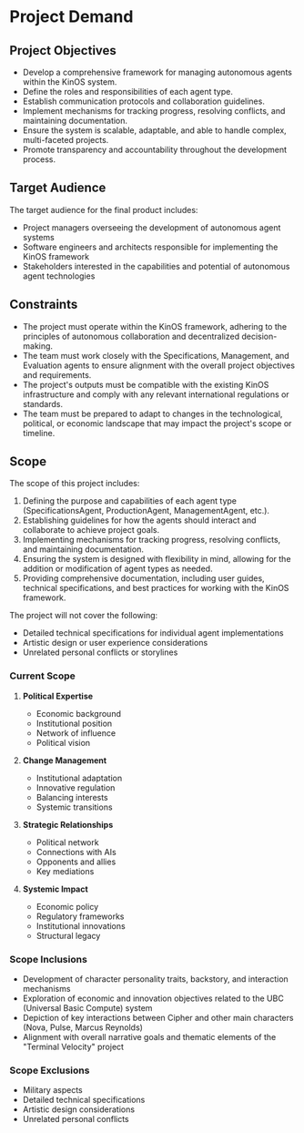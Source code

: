 # Project Demand

## Project Objectives
- Develop a comprehensive framework for managing autonomous agents within the KinOS system.
- Define the roles and responsibilities of each agent type.
- Establish communication protocols and collaboration guidelines.
- Implement mechanisms for tracking progress, resolving conflicts, and maintaining documentation.
- Ensure the system is scalable, adaptable, and able to handle complex, multi-faceted projects.
- Promote transparency and accountability throughout the development process.

## Target Audience
The target audience for the final product includes:
- Project managers overseeing the development of autonomous agent systems
- Software engineers and architects responsible for implementing the KinOS framework
- Stakeholders interested in the capabilities and potential of autonomous agent technologies

## Constraints
- The project must operate within the KinOS framework, adhering to the principles of autonomous collaboration and decentralized decision-making.
- The team must work closely with the Specifications, Management, and Evaluation agents to ensure alignment with the overall project objectives and requirements.
- The project's outputs must be compatible with the existing KinOS infrastructure and comply with any relevant international regulations or standards.
- The team must be prepared to adapt to changes in the technological, political, or economic landscape that may impact the project's scope or timeline.

## Scope
The scope of this project includes:
1. Defining the purpose and capabilities of each agent type (SpecificationsAgent, ProductionAgent, ManagementAgent, etc.).
2. Establishing guidelines for how the agents should interact and collaborate to achieve project goals.
3. Implementing mechanisms for tracking progress, resolving conflicts, and maintaining documentation.
4. Ensuring the system is designed with flexibility in mind, allowing for the addition or modification of agent types as needed.
5. Providing comprehensive documentation, including user guides, technical specifications, and best practices for working with the KinOS framework.

The project will not cover the following:
- Detailed technical specifications for individual agent implementations
- Artistic design or user experience considerations
- Unrelated personal conflicts or storylines

### Current Scope
1. **Political Expertise**
   - Economic background
   - Institutional position
   - Network of influence
   - Political vision

2. **Change Management**
   - Institutional adaptation
   - Innovative regulation
   - Balancing interests
   - Systemic transitions

3. **Strategic Relationships**
   - Political network
   - Connections with AIs
   - Opponents and allies
   - Key mediations

4. **Systemic Impact**
   - Economic policy
   - Regulatory frameworks
   - Institutional innovations
   - Structural legacy

### Scope Inclusions
- Development of character personality traits, backstory, and interaction mechanisms
- Exploration of economic and innovation objectives related to the UBC (Universal Basic Compute) system
- Depiction of key interactions between Cipher and other main characters (Nova, Pulse, Marcus Reynolds)
- Alignment with overall narrative goals and thematic elements of the "Terminal Velocity" project

### Scope Exclusions
- Military aspects
- Detailed technical specifications
- Artistic design considerations
- Unrelated personal conflicts
